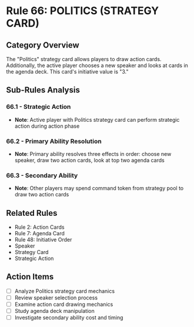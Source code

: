 # Rule 66: POLITICS (STRATEGY CARD)

## Category Overview
The "Politics" strategy card allows players to draw action cards. Additionally, the active player chooses a new speaker and looks at cards in the agenda deck. This card's initiative value is "3."

## Sub-Rules Analysis

### 66.1 - Strategic Action
- **Note**: Active player with Politics strategy card can perform strategic action during action phase

### 66.2 - Primary Ability Resolution
- **Note**: Primary ability resolves three effects in order: choose new speaker, draw two action cards, look at top two agenda cards

### 66.3 - Secondary Ability
- **Note**: Other players may spend command token from strategy pool to draw two action cards

## Related Rules
- Rule 2: Action Cards
- Rule 7: Agenda Card
- Rule 48: Initiative Order
- Speaker
- Strategy Card
- Strategic Action

## Action Items
- [ ] Analyze Politics strategy card mechanics
- [ ] Review speaker selection process
- [ ] Examine action card drawing mechanics
- [ ] Study agenda deck manipulation
- [ ] Investigate secondary ability cost and timing
